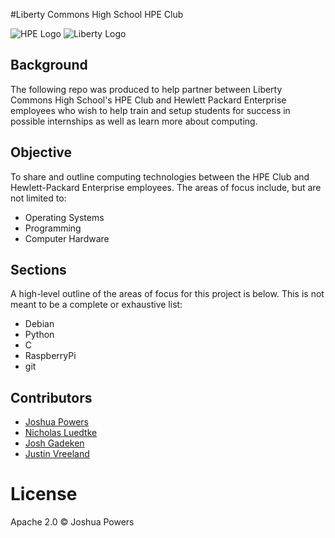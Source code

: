 #Liberty Commons High School HPE Club

![HPE Logo](https://raw.githubusercontent.com/hpe-linux/liberty/master/img/logo_hpe.png "HPE logo")
![Liberty Logo](https://raw.githubusercontent.com/hpe-linux/liberty/master/img/logo_liberty.png "Liberty Commons High School logo")

## Background
The following repo was produced to help partner between Liberty Commons High School's HPE Club and Hewlett Packard Enterprise employees who wish to help train and setup students for success in possible internships as well as learn more about computing.

## Objective
To share and outline computing technologies between the HPE Club and Hewlett-Packard Enterprise employees. The areas of focus include, but are not limited to:

* Operating Systems
* Programming
* Computer Hardware

## Sections
A high-level outline of the areas of focus for this project is below. This is not meant to be a complete or exhaustive list:

* Debian
* Python
* C
* RaspberryPi
* git

## Contributors
* [Joshua Powers](https://github.com/powersj/)
* [Nicholas Luedtke](https://github.com/nluedtke)
* [Josh Gadeken](https://github.com/process1183)
* [Justin Vreeland](https://github.com/justinvreeland)

# License
Apache 2.0 &copy; Joshua Powers

